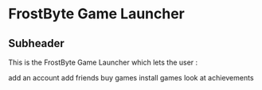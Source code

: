 # FrostByte Game Launcher

## Subheader

This is the FrostByte Game Launcher which lets the user :

add an account
add friends
buy games
install games
look at achievements
